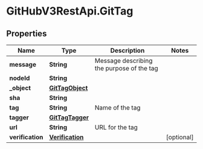 # GitHubV3RestApi.GitTag

## Properties

Name | Type | Description | Notes
------------ | ------------- | ------------- | -------------
**message** | **String** | Message describing the purpose of the tag | 
**nodeId** | **String** |  | 
**_object** | [**GitTagObject**](GitTagObject.md) |  | 
**sha** | **String** |  | 
**tag** | **String** | Name of the tag | 
**tagger** | [**GitTagTagger**](GitTagTagger.md) |  | 
**url** | **String** | URL for the tag | 
**verification** | [**Verification**](Verification.md) |  | [optional] 


